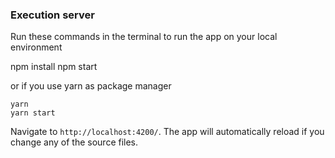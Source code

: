 ### Execution server

Run these commands in the terminal to run the app on your local environment

   npm install
   npm start

or if you use yarn as package manager

    yarn
    yarn start

Navigate to `http://localhost:4200/`. The app will automatically reload if you change any of the source files.
